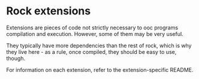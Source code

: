 
# Rock extensions

Extensions are pieces of code not strictly necessary to ooc
programs compilation and execution. However, some of them may
be very useful.

They typically have more dependencies than the rest of rock,
which is why they live here - as a rule, once compiled, they
should be easy to use, though.

For information on each extension, refer to the extension-specific
README.
